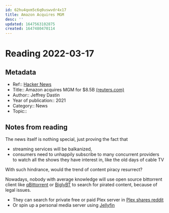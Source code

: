 ```yaml
---
id: 62hu4qxm5c6q0uswvdr4x17
title: Amazon Acquires MGM
desc: ''
updated: 1647563102875
created: 1647480470114
---
```

# Reading 2022-03-17

## Metadata

- Ref:: [Hacker News](https://news.ycombinator.com/item?id=27289924)
- Title:: Amazon acquires MGM for $8.5B [(reuters.com)](https://www.reuters.com/technology/amazon-snaps-up-james-bond-owner-mgm-845-bln-streaming-war-heats-up-2021-05-26/)
- Author:: Jeffrey Dastin
- Year of publication:: 2021
- Category:: News
- Topic:: 

## Notes from reading

The news itself is nothing special, just proving the fact that 
- streaming services will be balkanized, 
- consumers need to unhappily subscribe to many concurrent providers to watch all the shows they have interest in, like the old days of cable TV

With such hindrance, would the trend of content piracy resurrect?

Nowadays, nobody with average knowledge will use open source bittorrent client like [qBittorrent](https://www.qbittorrent.org/) or [BiglyBT](https://www.biglybt.com/) to search for pirated content, because of legal issues. 
- They can search for private free or paid Plex server in [Plex shares reddit](https://www.reddit.com/r/plexshares/)
- Or spin up a personal media server using [Jellyfin](https://jellyfin.org/)